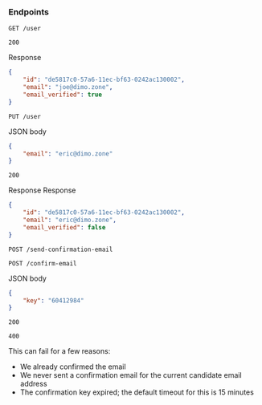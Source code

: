 ### Endpoints

`GET /user`

`200`

Response
```json
{
    "id": "de5817c0-57a6-11ec-bf63-0242ac130002",
    "email": "joe@dimo.zone",
    "email_verified": true
}
```

`PUT /user`

JSON body
```json
{
    "email": "eric@dimo.zone"
}
```

`200`

Response
Response
```json
{
    "id": "de5817c0-57a6-11ec-bf63-0242ac130002",
    "email": "eric@dimo.zone",
    "email_verified": false
}
```

`POST /send-confirmation-email`

`POST /confirm-email`

JSON body

```json
{
    "key": "60412984"
}
```

`200`

`400`

This can fail for a few reasons:

- We already confirmed the email
- We never sent a confirmation email for the current candidate email address
- The confirmation key expired; the default timeout for this is 15 minutes
